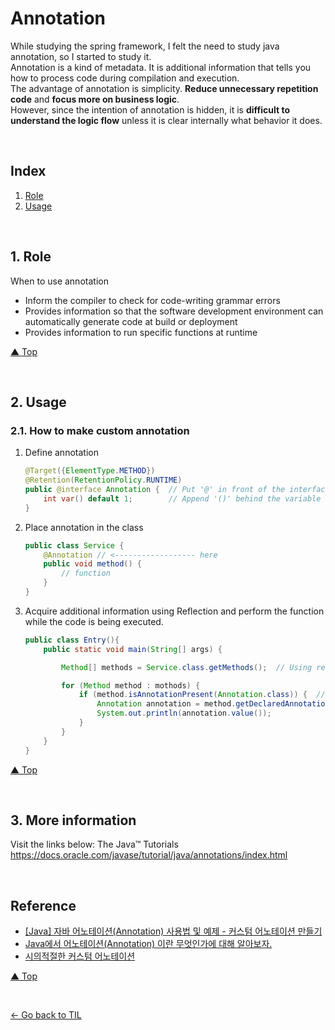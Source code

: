 # Annotation
While studying the spring framework, I felt the need to study java annotation, so I started to study it.  
Annotation is a kind of metadata. It is additional information that tells you how to process code during compilation and execution.  
The advantage of annotation is simplicity. **Reduce unnecessary repetition code** and **focus more on business logic**.  
However, since the intention of annotation is hidden, it is **difficult to understand the logic flow** unless it is clear internally what behavior it does.

<br>

## Index
1. [Role](#1-role)
2. [Usage](#2-usage)

<br>

## 1. Role
When to use annotation
- Inform the compiler to check for code-writing grammar errors
- Provides information so that the software development environment can automatically generate code at build or deployment
- Provides information to run specific functions at runtime

[▲ Top](#annotation)

<br>

## 2. Usage
### 2.1. How to make custom annotation
1. Define annotation
    ```java
    @Target({ElementType.METHOD})
    @Retention(RetentionPolicy.RUNTIME)
    public @interface Annotation {  // Put '@' in front of the interface.
        int var() default 1;        // Append '()' behind the variable name
    }
    ```
2. Place annotation in the class
    ```java
    public class Service {
        @Annotation // <------------------ here
        public void method() {
            // function
        }
    }
    ```
3. Acquire additional information using Reflection and perform the function while the code is being executed.
    ```java
    public class Entry(){
        public static void main(String[] args) {

            Method[] methods = Service.class.getMethods();  // Using reflect

            for (Method method : mothods) {
                if (method.isAnnotationPresent(Annotation.class)) {  // Do if method has annotation above
                    Annotation annotation = method.getDeclaredAnnotation(Annotation.class);
                    System.out.println(annotation.value());
                }
            }
        }
    }
    ```

[▲ Top](#annotation)

<br>

## 3. More information
Visit the links below: The Java™ Tutorials  
https://docs.oracle.com/javase/tutorial/java/annotations/index.html

<br>

## Reference
- [[Java] 자바 어노테이션(Annotation) 사용법 및 예제 - 커스텀 어노테이션 만들기](https://hbase.tistory.com/169)
- [Java에서 어노테이션(Annotation) 이란 무엇인가에 대해 알아보자.](https://honeyinfo7.tistory.com/56)
- [시의적절한 커스텀 어노테이션](https://techblog.woowahan.com/2684/)

[▲ Top](#annotation)

<br>

[← Go back to TIL](https://github.com/jeongyongs/til/)